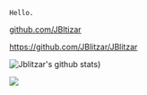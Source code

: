 `Hello.`

[github.com/JBltizar
](https://github.com/Jblitzar)

https://github.com/JBlitzar/JBlitzar

![Jblitzar's github stats](https://github-readme-stats.vercel.app/api?username=jblitzar&show_icons=true&show=reviews,discussions_started,discussions_answered,prs_merged,prs_merged_percentage&theme=transparent))

<img src="https://ghchart.rshah.org/Jblitzar">

